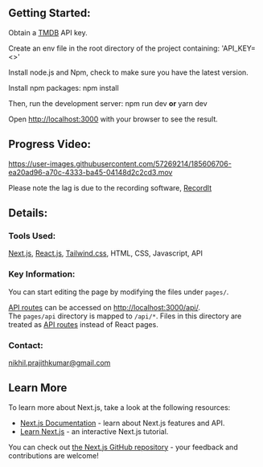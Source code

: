 ## **Getting Started:**

Obtain a [TMDB](https://developers.themoviedb.org/3/getting-started/introduction) API key.

Create an env file in the root directory of the project containing: 'API_KEY=<>'

Install node.js and Npm, check to make sure you have the latest version.

Install npm packages: npm install

Then, run the development server: npm run dev **or** yarn dev

Open [http://localhost:3000](http://localhost:3000/) with your browser to see the result.

## Progress Video:

https://user-images.githubusercontent.com/57269214/185606706-ea20ad96-a70c-4333-ba45-04148d2c2cd3.mov

Please note the lag is due to the recording software, [RecordIt](https://recordit.co)

## Details:

### Tools Used:

[Next.js](https://nextjs.org), [React.js](https://reactjs.org), [Tailwind.css](https://tailwindcss.com), HTML, CSS, Javascript, API

### Key Information:

You can start editing the page by modifying the files under `pages/`. 

[API routes](https://nextjs.org/docs/api-routes/introduction) can be accessed on [http://localhost:3000/api/](http://localhost:3000/api/hello). The `pages/api` directory is mapped to `/api/*`. Files in this directory are treated as [API routes](https://nextjs.org/docs/api-routes/introduction) instead of React pages.

### Contact:

nikhil.prajithkumar@gmail.com

## **Learn More**

To learn more about Next.js, take a look at the following resources:

- [Next.js Documentation](https://nextjs.org/docs) - learn about Next.js features and API.
- [Learn Next.js](https://nextjs.org/learn) - an interactive Next.js tutorial.

You can check out [the Next.js GitHub repository](https://github.com/vercel/next.js/) - your feedback and contributions are welcome!
